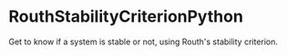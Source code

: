 # RouthStabilityCriterionPython
Get to know if a system is stable or not, using Routh's stability criterion.
